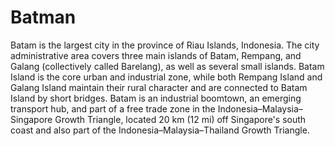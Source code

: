 # Batman

Batam is the largest city in the province of Riau Islands, Indonesia. The city administrative area covers three main islands of Batam, Rempang, and Galang (collectively called Barelang), as well as several small islands. Batam Island is the core urban and industrial zone, while both Rempang Island and Galang Island maintain their rural character and are connected to Batam Island by short bridges. Batam is an industrial boomtown, an emerging transport hub, and part of a free trade zone in the Indonesia–Malaysia–Singapore Growth Triangle, located 20 km (12 mi) off Singapore's south coast and also part of the Indonesia–Malaysia–Thailand Growth Triangle.
